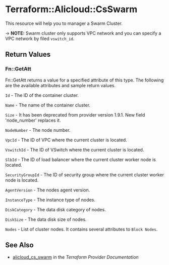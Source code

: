 # Terraform::Alicloud::CsSwarm

This resource will help you to manager a Swarm Cluster.

-> **NOTE:** Swarm cluster only supports VPC network and you can specify a VPC network by filed `vswitch_id`.

## Return Values

### Fn::GetAtt

Fn::GetAtt returns a value for a specified attribute of this type. The following are the available attributes and sample return values.

`Id` - The ID of the container cluster.

`Name` - The name of the container cluster.

`Size` - It has been deprecated from provider version 1.9.1. New field 'node_number' replaces it.

`NodeNumber` - The node number.

`VpcId` - The ID of VPC where the current cluster is located.

`VswitchId` - The ID of VSwitch where the current cluster is located.

`SlbId` - The ID of load balancer where the current cluster worker node is located.

`SecurityGroupId` - The ID of security group where the current cluster worker node is located.

`AgentVersion` - The nodes agent version.

`InstanceType` - The instance type of nodes.

`DiskCategory` - The data disk category of nodes.

`DiskSize` - The data disk size of nodes.

`Nodes` - List of cluster nodes. It contains several attributes to `Block Nodes`.

## See Also

* [alicloud_cs_swarm](https://www.terraform.io/docs/providers/alicloud/r/cs_swarm.html) in the _Terraform Provider Documentation_